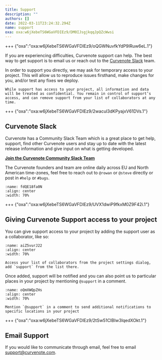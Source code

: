 ```yaml
---
title: Support
description: ""
authors: []
date: 2022-03-11T23:24:32.294Z
name: support
oxa: oxa:w6jXebeTS6WGaVFDIEz9/DM0IJsgjkqqJpQZcWwsi
---
```


+++ {"oxa":"oxa:w6jXebeTS6WGaVFDIEz9/oQGWNuvfkYdP9IRuw6eL.1"}

If you are experiencing difficulties, Curvenote support can help. The best way to get support is to email us or reach out to the [Curvenote Slack](http://slack.curvenote.dev) team.

In order to support you directly, we may ask for temporary access to your project. This will allow us to reproduce issues firsthand, make changes for you, and/or test any fixes we deploy.

````{important}
While support has access to your project, all information and data will be treated as confidential. You remain in control of support’s access, and can remove support from your list of collaborators at any time.

````

+++ {"oxa":"oxa:w6jXebeTS6WGaVFDIEz9/2wacul3dKPyajxV61DVs.1"}

## Curvenote Slack

Curvenote has a Community Slack Team which is a great place to get help, support, find other Curvenote users and stay up to date with the latest release information and give input on what is getting developed.

[**Join the Curvenote Community Slack Team**](http://slack.curvenote.dev)

The Curvenote founders and team are online daily across EU and North American time-zones, feel free to reach out to `@rowan` or `@steve` directly or post in `#help` or `#bugs`.

```{figure} images/w6jXebeTS6WGaVFDIEz9-JPSa2Pp2KNiE6mITKLpn-v1.png
:name: fdQE18fa0N
:align: center
:width: 70%
```

+++ {"oxa":"oxa:w6jXebeTS6WGaVFDIEz9/UVX1dwiP9fkxM0Z9F42i.1"}

## Giving Curvenote Support access to your project

You can give support access to your project by adding the support user as a collaborator, like so:

```{figure} images/w6jXebeTS6WGaVFDIEz9-dB0zGvlqHeHHKr9tQ94G-v1.gif
:name: aiZ5vurJ22
:align: center
:width: 70%

Access your list of collaborators from the project settings dialog, add `support` from the list there.
```

Once added, support will be notified and you can also point us to particular places in your project by mentioning `@support` in a comment.

```{figure} images/w6jXebeTS6WGaVFDIEz9-tQHZIzPgaoRxV7aQY2ij-v1.gif
:name: oQmXWQpZHs
:align: center
:width: 70%

Mention `@support` in a comment to send additional notifications to specific locations in your project
```

+++ {"oxa":"oxa:w6jXebeTS6WGaVFDIEz9/2tSw51CIBIw3lqedXOkt.1"}

## Email Support

If you would like to communicate through email, feel free to email [support@curvenote.com](mailto:support@curvenote.com).

